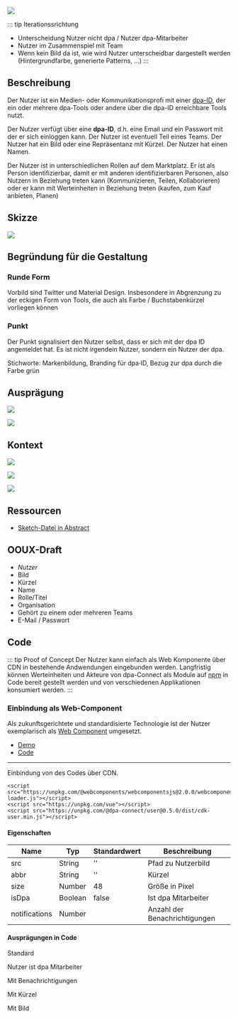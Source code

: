 ![](./nutzer.png)

::: tip Iterationssrichtung
- Unterscheidung Nutzer nicht dpa / Nutzer dpa-Mitarbeiter
- Nutzer im Zusammenspiel mit Team
- Wenn kein Bild da ist, wie wird Nutzer unterscheidbar dargestellt werden (Hintergrundfarbe, generierte Patterns, ...)
:::

## Beschreibung

Der Nutzer ist ein Medien- oder Kommunikationsprofi mit einer [dpa-ID](../connect-design-kit/glossar.html#dpa·id), der ein oder mehrere dpa-Tools oder andere über die dpa-ID erreichbare Tools nutzt.

Der Nutzer verfügt über eine __dpa-ID__, d.h. eine Email und ein Passwort mit der er sich einloggen kann.  Der Nutzer
ist eventuell Teil eines Teams. Der Nutzer hat ein Bild oder eine Repräsentanz mit Kürzel. Der Nutzer hat einen Namen.

Der Nutzer ist in unterschiedlichen Rollen auf dem Marktplatz. Er ist als Person identifizierbar, damit er mit anderen identifizierbaren Personen, also Nutzern in Beziehung treten kann (Kommunizieren, Teilen, Kollaborieren) oder er kann mit Werteinheiten in Beziehung treten (kaufen, zum Kauf anbieten, Planen)

## Skizze
![](./nutzer-skizze.png)

## Begründung für die Gestaltung

### Runde Form
Vorbild sind Twitter und Material Design. Insbesondere in Abgrenzung zu der eckigen Form von Tools, die auch als Farbe / Buchstabenkürzel vorliegen können

### Punkt
Der Punkt signalisiert den Nutzer selbst, dass er sich mit der dpa ID angemeldet hat. Es ist nicht irgendein Nutzer, sondern ein Nutzer der dpa.

Stichworte: Markenbildung, Branding für dpa·ID, Bezug zur dpa durch die Farbe grün

## Ausprägung


<cdk-preview title="Nutzer ohne Bild">

![](./nutzer-mit-kuerzel-auspraegung.png)

</cdk-preview>
<cdk-preview title="Nutzer mit Bild">

![](./nutzer-mit-bild-auspraegung.png)

</cdk-preview>

## Kontext

<cdk-preview title="bei Login">

![](./nutzer-mit-bild-login.png)

</cdk-preview>
<cdk-preview title="ich selbst eingeloggt">

![](./nutzer-mit-bild-loggedin.png)

</cdk-preview>

<cdk-preview title="in Kommunikation">

![](./nutzer-und-mitarbeiter-in-kommunikation.png)

</cdk-preview>

## Ressourcen

- [Sketch-Datei in Abstract](https://share.goabstract.com/dcd88ea2-85bf-4365-b9ff-b44239a9e70b)

## OOUX-Draft

- *Nutzer*
- Bild
- Kürzel
- Name
- Rolle/Titel
- Organisation
- Gehört zu einem oder mehreren Teams
- E-Mail / Passwort

## Code

::: tip Proof of Concept
Der Nutzer kann einfach als Web Komponente über CDN in
bestehende Andwendungen eingebunden werden. Langfristig können Werteinheiten
und Akteure von dpa-Connect als Module auf [npm](https://www.npmjs.com/~dpa-connect)
in Code bereit gestellt werden und von verschiedenen Applikationen konsumiert
werden.
:::

### Einbindung als Web-Component

Als zukunftsgerichtete und standardisierte Technologie ist der Nutzer
exemplarisch als [Web Component](https://developer.mozilla.org/en-US/docs/Web/Web_Components)
umgesetzt.

- [Demo](https://dpa-connect.github.io/web-components-example/)
- [Code](https://github.com/dpa-connect/web-components-example/blob/master/index.html)

---

Einbindung von des Codes über CDN.

    <script src="https://unpkg.com/@webcomponents/webcomponentsjs@2.0.0/webcomponents-loader.js"></script>
    <script src="https://unpkg.com/vue"></script>
    <script src="https://unpkg.com/@dpa-connect/user@0.5.0/dist/cdk-user.min.js"></script>

#### Eigenschaften

| Name | Typ | Standardwert | Beschreibung |
| ---- | ---- | ------- | -- |
| src | String | '' | Pfad zu Nutzerbild |
| abbr | String | '' | Kürzel |
| size | Number | 48 | Größe in Pixel |
| isDpa | Boolean | false | Ist dpa Mitarbeiter |
| notifications | Number | | Anzahl der Benachrichtigungen |

#### Ausprägungen in Code

Standard

<cdk-user></cdk-user>
    <cdk-user></cdk-user>

Nutzer ist dpa Mitarbeiter

<cdk-user is-dpa="true"></cdk-user>
    <cdk-user is-dpa="true"></cdk-user>

Mit Benachrichtigungen

<cdk-user notifications="5"></cdk-user>
    <cdk-user notifications="5"></cdk-user>

Mit Kürzel

<cdk-user abbr="weg"></cdk-user>
    <cdk-user abbr="weg"></cdk-user>

Mit Bild

<cdk-user src="https://www.gravatar.com/avatar/205e460b479e2e5b48aec07710c08d50"></cdk-user>
    <cdk-user src="https://www.gravatar.com/avatar/205e460b479e2e5b48aec07710c08d50"></cdk-user>

